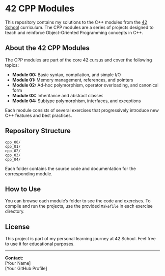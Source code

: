 # 42 CPP Modules

This repository contains my solutions to the C++ modules from the [42 School](https://42.fr/) curriculum. The CPP modules are a series of projects designed to teach and reinforce Object-Oriented Programming concepts in C++.

## About the 42 CPP Modules

The CPP modules are part of the core 42 cursus and cover the following topics:

- **Module 00:** Basic syntax, compilation, and simple I/O
- **Module 01:** Memory management, references, and pointers
- **Module 02:** Ad-hoc polymorphism, operator overloading, and canonical form
- **Module 03:** Inheritance and abstract classes
- **Module 04:** Subtype polymorphism, interfaces, and exceptions

Each module consists of several exercises that progressively introduce new C++ features and best practices.

## Repository Structure

```
cpp_00/
cpp_01/
cpp_02/
cpp_03/
cpp_04/
```

Each folder contains the source code and documentation for the corresponding module.

## How to Use

You can browse each module’s folder to see the code and exercises. To compile and run the projects, use the provided `Makefile` in each exercise directory.

## License

This project is part of my personal learning journey at 42 School. Feel free to use it for educational purposes.

---

**Contact:**  
[Your Name]  
[Your GitHub Profile]